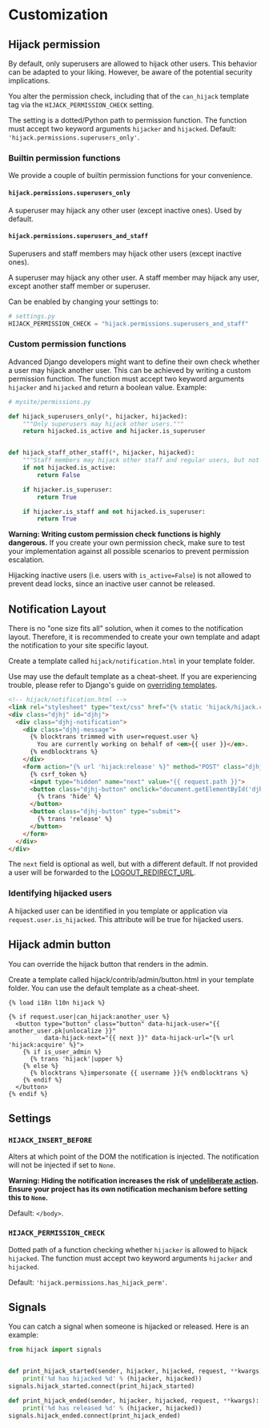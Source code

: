# Customization

## Hijack permission

By default, only superusers are allowed to hijack other users. This behavior
can be adapted to your liking. However, be aware of the potential security implications.

You alter the permission check, including that of the `can_hijack` template tag via the
`HIJACK_PERMISSION_CHECK` setting.

The setting is a dotted/Python path to permission function.
The function must accept two keyword arguments `hijacker` and `hijacked`.
Default: `'hijack.permissions.superusers_only'`.

### Builtin permission functions

We provide a couple of builtin permission functions for your convenience.

#### `hijack.permissions.superusers_only`

A superuser may hijack any other user (except inactive ones).
Used by default.

#### `hijack.permissions.superusers_and_staff`

Superusers and staff members may hijack other users (except inactive ones).

A superuser may hijack any other user.
A staff member may hijack any user, except another staff member or superuser.

Can be enabled by changing your settings to:

```python
# settings.py
HIJACK_PERMISSION_CHECK = "hijack.permissions.superusers_and_staff"
```

### Custom permission functions

Advanced Django developers might want to define their own check whether a user may
hijack another user. This can be achieved by writing a custom permission function.
The function must accept two keyword arguments `hijacker` and `hijacked` and return
a boolean value. Example:

```python
# mysite/permissions.py

def hijack_superusers_only(*, hijacker, hijacked):
    """Only superusers may hijack other users."""
    return hijacked.is_active and hijacker.is_superuser


def hijack_staff_other_staff(*, hijacker, hijacked):
    """Staff members may hijack other staff and regular users, but not superusers."""
    if not hijacked.is_active:
        return False

    if hijacker.is_superuser:
        return True

    if hijacker.is_staff and not hijacked.is_superuser:
        return True
```

**Warning: Writing custom permission check functions is highly dangerous.**
If you create your own permission check, make sure to test your implementation against
all possible scenarios to prevent permission escalation.

Hijacking inactive users (i.e. users with `is_active=False`) is not allowed to prevent
dead locks, since an inactive user cannot be released.

## Notification Layout

There is no "one size fits all" solution, when it comes to the notification layout.
Therefore, it is recommended to create your own template and adapt the notification
to your site specific layout.

Create a template called `hijack/notification.html` in your template folder.

Use may use the default template as a cheat-sheet. If you are experiencing trouble,
please refer to Django's guide on [overriding templates][overriding-templates].

```html
<!-- hijack/notification.html -->
<link rel="stylesheet" type="text/css" href="{% static 'hijack/hijack.css' %}" media="screen">
<div class="djhj" id="djhj">
  <div class="djhj-notification">
    <div class="djhj-message">
      {% blocktrans trimmed with user=request.user %}
        You are currently working on behalf of <em>{{ user }}</em>.
      {% endblocktrans %}
    </div>
    <form action="{% url 'hijack:release' %}" method="POST" class="djhj-actions">
      {% csrf_token %}
      <input type="hidden" name="next" value="{{ request.path }}">
      <button class="djhj-button" onclick="document.getElementById('djhj').style.display = 'none';" type="button">
        {% trans 'hide' %}
      </button>
      <button class="djhj-button" type="submit">
        {% trans 'release' %}
      </button>
    </form>
  </div>
</div>
```

The `next` field is optional as well, but with a different default. If not provided
a user will be forwarded to the [LOGOUT_REDIRECT_URL][LOGOUT_REDIRECT_URL].

[overriding-templates]: https://docs.djangoproject.com/en/3.1/howto/overriding-templates/
[LOGOUT_REDIRECT_URL]: https://docs.djangoproject.com/en/stable/ref/settings/#logout-redirect-url

### Identifying hijacked users

A hijacked user can be identified in you template or application via
`request.user.is_hijacked`. This attribute will be true for hijacked users.

## Hijack admin button

You can override the hijack button that renders in the admin.

Create a template called hijack/contrib/admin/button.html in your template folder.
You can use the default template as a cheat-sheet.

```
{% load i18n l10n hijack %}

{% if request.user|can_hijack:another_user %}
  <button type="button" class="button" data-hijack-user="{{ another_user.pk|unlocalize }}"
          data-hijack-next="{{ next }}" data-hijack-url="{% url 'hijack:acquire' %}">
    {% if is_user_admin %}
      {% trans 'hijack'|upper %}
    {% else %}
      {% blocktrans %}impersonate {{ username }}{% endblocktrans %}
    {% endif %}
  </button>
{% endif %}
```

## Settings

### `HIJACK_INSERT_BEFORE`

Alters at which point of the DOM the notification is injected.  The notification will not be injected if set to `None`.

**Warning: Hiding the notification increases the risk of [undeliberate action](security.md#undeliberate-action).
Ensure your project has its own notification mechanism before setting this to `None`.**

Default: `</body>`.

### `HIJACK_PERMISSION_CHECK`
Dotted path of a function checking whether `hijacker` is allowed to hijack `hijacked`.
The function must accept two keyword arguments `hijacker` and `hijacked`.

Default: `'hijack.permissions.has_hijack_perm'`.

## Signals
You can catch a signal when someone is hijacked or released. Here is an example:

```python
from hijack import signals


def print_hijack_started(sender, hijacker, hijacked, request, **kwargs):
    print('%d has hijacked %d' % (hijacker, hijacked))
signals.hijack_started.connect(print_hijack_started)

def print_hijack_ended(sender, hijacker, hijacked, request, **kwargs):
    print('%d has released %d' % (hijacker, hijacked))
signals.hijack_ended.connect(print_hijack_ended)
```
